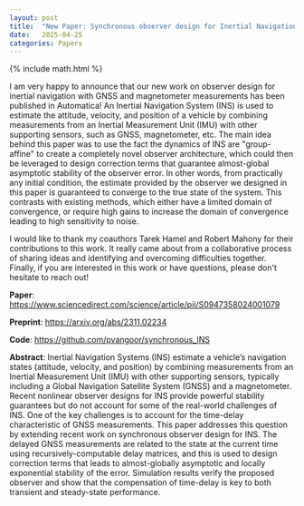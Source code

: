 ```yaml
---
layout: post
title:  "New Paper: Synchronous observer design for Inertial Navigation Systems with almost-global convergence"
date:   2025-04-25
categories: Papers
---
```


{% include math.html %}

I am very happy to announce that our new work on observer design for inertial navigation with GNSS and magnetometer measurements has been published in Automatica!
An Inertial Navigation System (INS) is used to estimate the attitude, velocity, and position of a vehicle by combining measurements from an Inertial Measurement Unit (IMU) with other supporting sensors, such as GNSS, magnetometer, etc.
The main idea behind this paper was to use the fact the dynamics of INS are "group-affine" to create a completely novel observer architecture, which could then be leveraged to design correction terms that guarantee almost-global asymptotic stability of the observer error.
In other words, from practically any initial condition, the estimate provided by the observer we designed in this paper is guaranteed to converge to the true state of the system.
This contrasts with existing methods, which either have a limited domain of convergence, or require high gains to increase the domain of convergence leading to high sensitivity to noise.

I would like to thank my coauthors Tarek Hamel and Robert Mahony for their contributions to this work.
It really came about from a collaborative process of sharing ideas and identifying and overcoming difficulties together.
Finally, if you are interested in this work or have questions, please don't hesitate to reach out!

**Paper**:
<https://www.sciencedirect.com/science/article/pii/S0947358024001079>

**Preprint**:
<https://arxiv.org/abs/2311.02234>

**Code**:
<https://github.com/pvangoor/synchronous_INS>

**Abstract**:
Inertial Navigation Systems (INS) estimate a vehicle’s navigation states (attitude, velocity, and position) by combining measurements from an Inertial Measurement Unit (IMU) with other supporting sensors, typically including a Global Navigation Satellite System (GNSS) and a magnetometer. Recent nonlinear observer designs for INS provide powerful stability guarantees but do not account for some of the real-world challenges of INS. One of the key challenges is to account for the time-delay characteristic of GNSS measurements. This paper addresses this question by extending recent work on synchronous observer design for INS. The delayed GNSS measurements are related to the state at the current time using recursively-computable delay matrices, and this is used to design correction terms that leads to almost-globally asymptotic and locally exponential stability of the error. Simulation results verify the proposed observer and show that the compensation of time-delay is key to both transient and steady-state performance.
